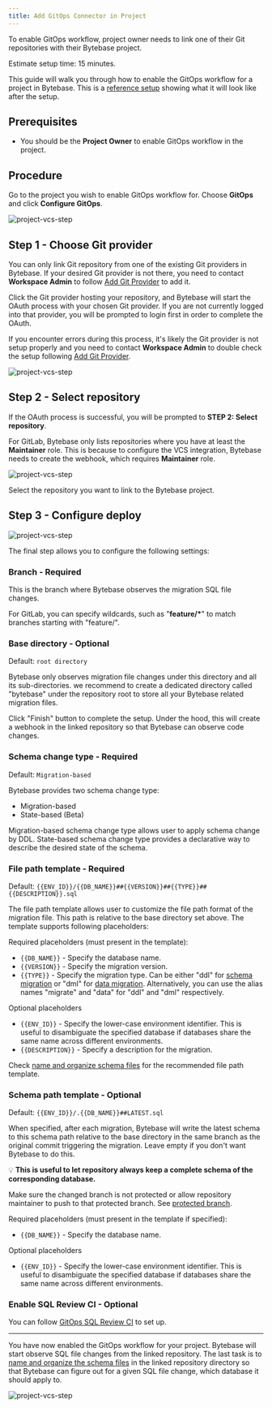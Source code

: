 ```yaml
---
title: Add GitOps Connector in Project
---
```


<HintBlock type="warning">

To enable GitOps workflow, project owner needs to link one of their Git repositories with their Bytebase project.

</HintBlock>

Estimate setup time: 15 minutes.

This guide will walk you through how to enable the GitOps workflow for a project in Bytebase. This is a [reference setup](https://demo.bytebase.com/issue/hrprodvcs-alter-schema-add-city-102) showing what it will look like after the setup.

## Prerequisites

- You should be the **Project Owner** to enable GitOps workflow in the project.

## Procedure

Go to the project you wish to enable GitOps workflow for. Choose **GitOps** and click **Configure GitOps**.

![project-vcs-step](/content/docs/vcs-integration/add-gitops-connector/project-vcs-step1.webp)

## Step 1 - Choose Git provider

<HintBlock type="info">

You can only link Git repository from one of the existing Git providers in Bytebase. If your desired Git provider is not there, you need to contact **Workspace Admin** to follow [Add Git Provider](/docs/vcs-integration/self-host-gitlab) to add it.

</HintBlock>

Click the Git provider hosting your repository, and Bytebase will start the OAuth process with your chosen Git provider. If you are not currently logged into that provider, you will be prompted to login first in order to complete the OAuth.

<HintBlock type="info">

If you encounter errors during this process, it's likely the Git provider is not setup properly and you need to contact **Workspace Admin** to double check the setup following [Add Git Provider](/docs/vcs-integration/self-host-gitlab).

</HintBlock>

![project-vcs-step](/content/docs/vcs-integration/add-gitops-connector/project-vcs-step2.webp)

## Step 2 - Select repository

If the OAuth process is successful, you will be prompted to **STEP 2: Select repository**.

<HintBlock type="info">

For GitLab, Bytebase only lists repositories where you have at least the **Maintainer** role. This is because to configure the VCS integration, Bytebase needs to create the webhook, which requires **Maintainer** role.

</HintBlock>

![project-vcs-step](/content/docs/vcs-integration/add-gitops-connector/project-vcs-step3.webp)

Select the repository you want to link to the Bytebase project.

## Step 3 - Configure deploy

![project-vcs-step](/content/docs/vcs-integration/add-gitops-connector/project-vcs-step4.webp)

The final step allows you to configure the following settings:

### Branch - Required

This is the branch where Bytebase observes the migration SQL file changes.

<HintBlock type="info">

For GitLab, you can specify wildcards, such as "**feature/\***" to match branches starting with "feature/".

</HintBlock>

### Base directory - Optional

Default: `root directory`

Bytebase only observes migration file changes under this directory and all its sub-directories. we recommend to create a dedicated directory called "bytebase" under the repository root to store all your Bytebase related migration files.

Click "Finish" button to complete the setup. Under the hood, this will create a webhook in the linked repository so that Bytebase can observe code changes.

### Schema change type - Required

Default: `Migration-based`

Bytebase provides two schema change type:

- Migration-based
- State-based (Beta)

Migration-based schema change type allows user to apply schema change by DDL.
State-based schema change type provides a declarative way to describe the desired state of the schema.

<DocLinkBlock url="/docs/change-database/state-based-migration" title="State-based Migration"></DocLinkBlock>

### File path template - Required

Default: `{{ENV_ID}}/{{DB_NAME}}##{{VERSION}}##{{TYPE}}##{{DESCRIPTION}}.sql`

The file path template allows user to customize the file path format of the migration file. This path is relative to the base directory set above. The template supports following placeholders:

Required placeholders (must present in the template):

- `{{DB_NAME}}` - Specify the database name.
- `{{VERSION}}` - Specify the migration version.
- `{{TYPE}}` - Specify the migration type. Can be either "ddl" for [schema migration](/docs/concepts/database-change-workflow/#schema-migration) or "dml" for [data migration](/docs/concepts/database-change-workflow/#data-migration). Alternatively, you can use the alias names "migrate" and "data" for "ddl" and "dml" respectively.

Optional placeholders

- `{{ENV_ID}}` - Specify the lower-case environment identifier. This is useful to disambiguate the specified database if databases share the same name across different environments.
- `{{DESCRIPTION}}` - Specify a description for the migration.

Check [name and organize schema files](/docs/vcs-integration/create-migration-files) for the recommended file path template.

### Schema path template - Optional

Default: `{{ENV_ID}}/.{{DB_NAME}}##LATEST.sql`

When specified, after each migration, Bytebase will write the latest schema to this schema path relative to the base directory in the same branch as the original commit triggering the migration. Leave empty if you don't want Bytebase to do this.

💡 **This is useful to let repository always keep a complete schema of the corresponding database.**

<HintBlock type="warning">

Make sure the changed branch is not protected or allow repository maintainer to push to that protected branch. See [protected branch](https://docs.gitlab.com/ee/user/project/protected_branches.html).

</HintBlock>

Required placeholders (must present in the template if specified):

- `{{DB_NAME}}` - Specify the database name.

Optional placeholders

- `{{ENV_ID}}` - Specify the lower-case environment identifier. This is useful to disambiguate the specified database if databases share the same name across different environments.

### Enable SQL Review CI - Optional

You can follow [GitOps SQL Review CI](/docs/sql-review/gitops-ci) to set up.

---

You have now enabled the GitOps workflow for your project. Bytebase will start observe SQL file changes from the linked repository. The last task is to [name and organize the schema files](/docs/vcs-integration/create-migration-files) in the linked repository directory so that Bytebase can figure out for a given SQL file change, which database it should apply to.

![project-vcs-step](/content/docs/vcs-integration/add-gitops-connector/project-vcs-step5.webp)
